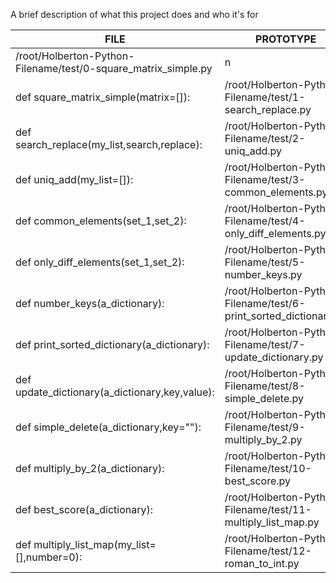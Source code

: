 A brief description of what this project does and who it's for 
 
| FILE  | PROTOTYPE | 
 | ------------- | ------------- |
|/root/Holberton-Python-Filename/test/0-square_matrix_simple.py|n|
def square_matrix_simple(matrix=[]):|/root/Holberton-Python-Filename/test/1-search_replace.py|n|
def search_replace(my_list,search,replace):|/root/Holberton-Python-Filename/test/2-uniq_add.py|n|
def uniq_add(my_list=[]):|/root/Holberton-Python-Filename/test/3-common_elements.py|n|
def common_elements(set_1,set_2):|/root/Holberton-Python-Filename/test/4-only_diff_elements.py|n|
def only_diff_elements(set_1,set_2):|/root/Holberton-Python-Filename/test/5-number_keys.py|n|
def number_keys(a_dictionary):|/root/Holberton-Python-Filename/test/6-print_sorted_dictionary.py|n|
def print_sorted_dictionary(a_dictionary):|/root/Holberton-Python-Filename/test/7-update_dictionary.py|n|
def update_dictionary(a_dictionary,key,value):|/root/Holberton-Python-Filename/test/8-simple_delete.py|n|
def simple_delete(a_dictionary,key=&quot;&quot;):|/root/Holberton-Python-Filename/test/9-multiply_by_2.py|n|
def multiply_by_2(a_dictionary):|/root/Holberton-Python-Filename/test/10-best_score.py|n|
def best_score(a_dictionary):|/root/Holberton-Python-Filename/test/11-multiply_list_map.py|n|
def multiply_list_map(my_list=[],number=0):|/root/Holberton-Python-Filename/test/12-roman_to_int.py|n|
